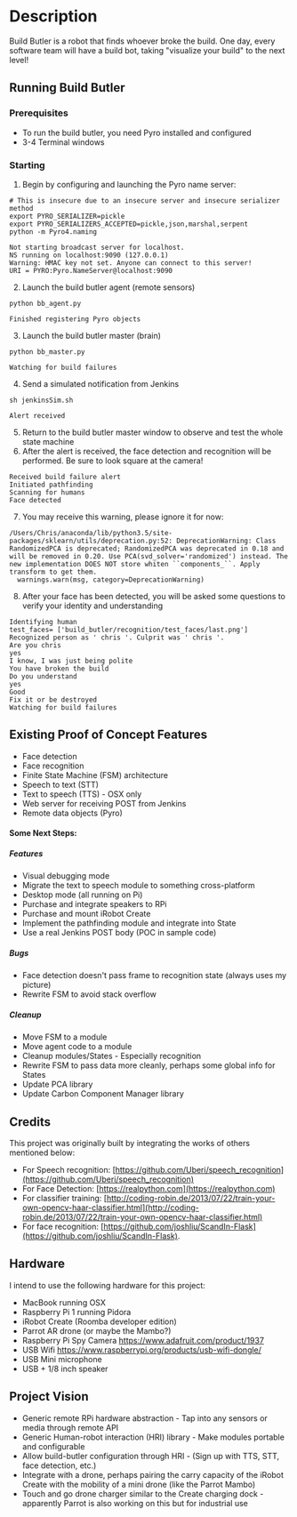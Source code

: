 # Description
Build Butler is a robot that finds whoever broke the build. One day, every software team will have a build bot, taking "visualize your build" to the next level!

## Running Build Butler
### Prerequisites
* To run the build butler, you need Pyro installed and configured
* 3-4 Terminal windows
### Starting
1. Begin by configuring and launching the Pyro name server:
~~~
# This is insecure due to an insecure server and insecure serializer method
export PYRO_SERIALIZER=pickle
export PYRO_SERIALIZERS_ACCEPTED=pickle,json,marshal,serpent
python -m Pyro4.naming
~~~
~~~
Not starting broadcast server for localhost.
NS running on localhost:9090 (127.0.0.1)
Warning: HMAC key not set. Anyone can connect to this server!
URI = PYRO:Pyro.NameServer@localhost:9090
~~~
2. Launch the build butler agent (remote sensors)
~~~
python bb_agent.py
~~~
~~~
Finished registering Pyro objects
~~~
3. Launch the build butler master (brain)
~~~
python bb_master.py 
~~~
~~~
Watching for build failures
~~~
4. Send a simulated notification from Jenkins
~~~
sh jenkinsSim.sh
~~~
~~~
Alert received
~~~
5. Return to the build butler master window to observe and test the whole state machine
6. After the alert is received, the face detection and recognition will be performed. Be sure to look square at the camera!
~~~
Received build failure alert
Initiated pathfinding
Scanning for humans
Face detected
~~~
7. You may receive this warning, please ignore it for now:
~~~
/Users/Chris/anaconda/lib/python3.5/site-packages/sklearn/utils/deprecation.py:52: DeprecationWarning: Class RandomizedPCA is deprecated; RandomizedPCA was deprecated in 0.18 and will be removed in 0.20. Use PCA(svd_solver='randomized') instead. The new implementation DOES NOT store whiten ``components_``. Apply transform to get them.
  warnings.warn(msg, category=DeprecationWarning)
~~~
8. After your face has been detected, you will be asked some questions to verify your identity and understanding
~~~
Identifying human
test_faces= ['build_butler/recognition/test_faces/last.png']
Recognized person as ' chris '. Culprit was ' chris '.
Are you chris
yes
I know, I was just being polite
You have broken the build
Do you understand
yes
Good
Fix it or be destroyed
Watching for build failures
~~~

## Existing Proof of Concept Features
* Face detection
* Face recognition
* Finite State Machine (FSM) architecture
* Speech to text (STT)
* Text to speech (TTS) - OSX only
* Web server for receiving POST from Jenkins
* Remote data objects (Pyro)

#### Some Next Steps:
##### Features
* Visual debugging mode
* Migrate the text to speech module to something cross-platform
* Desktop mode (all running on Pi)
* Purchase and integrate speakers to RPi
* Purchase and mount iRobot Create
* Implement the pathfinding module and integrate into State
* Use a real Jenkins POST body (POC in sample code)

##### Bugs
* Face detection doesn't pass frame to recognition state (always uses my picture)
* Rewrite FSM to avoid stack overflow

##### Cleanup
* Move FSM to a module
* Move agent code to a module
* Cleanup modules/States - Especially recognition
* Rewrite FSM to pass data more cleanly, perhaps some global info for States
* Update PCA library
* Update Carbon Component Manager library

## Credits
This project was originally built by integrating the works of others mentioned below:

* For Speech recognition: [https://github.com/Uberi/speech_recognition](https://github.com/Uberi/speech_recognition)  
* For Face Detection: [https://realpython.com](https://realpython.com)
* For classifier training: [http://coding-robin.de/2013/07/22/train-your-own-opencv-haar-classifier.html](http://coding-robin.de/2013/07/22/train-your-own-opencv-haar-classifier.html)
* For face recognition: [https://github.com/joshliu/ScandIn-Flask](https://github.com/joshliu/ScandIn-Flask). 

## Hardware
I intend to use the following hardware for this project:
* MacBook running OSX
* Raspberry Pi 1 running Pidora
* iRobot Create (Roomba developer edition)
* Parrot AR drone (or maybe the Mambo?)
* Raspberry Pi Spy Camera https://www.adafruit.com/product/1937
* USB Wifi https://www.raspberrypi.org/products/usb-wifi-dongle/
* USB Mini microphone
* USB + 1/8 inch speaker

## Project Vision
* Generic remote RPi hardware abstraction - Tap into any sensors or media through remote API
* Generic Human-robot interaction (HRI) library - Make modules portable and configurable
* Allow build-butler configuration through HRI - (Sign up with TTS, STT, face detection, etc.)
* Integrate with a drone, perhaps pairing the carry capacity of the iRobot Create with the mobility of a mini drone (like the Parrot Mambo)
* Touch and go drone charger similar to the Create charging dock - apparently Parrot is also working on this but for industrial use
